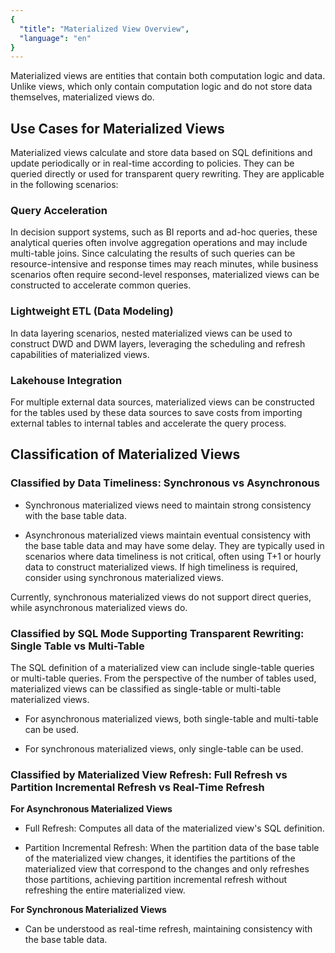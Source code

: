 ```yaml
---
{
  "title": "Materialized View Overview",
  "language": "en"
}
---
```


<!--
Licensed to the Apache Software Foundation (ASF) under one
or more contributor license agreements.  See the NOTICE file
distributed with this work for additional information
regarding copyright ownership.  The ASF licenses this file
to you under the Apache License, Version 2.0 (the
"License"); you may not use this file except in compliance
with the License.  You may obtain a copy of the License at

  http://www.apache.org/licenses/LICENSE-2.0

Unless required by applicable law or agreed to in writing,
software distributed under the License is distributed on an
"AS IS" BASIS, WITHOUT WARRANTIES OR CONDITIONS OF ANY
KIND, either express or implied.  See the License for the
specific language governing permissions and limitations
under the License.
-->

Materialized views are entities that contain both computation logic and data. Unlike views, which only contain computation logic and do not store data themselves, materialized views do.

## Use Cases for Materialized Views

Materialized views calculate and store data based on SQL definitions and update periodically or in real-time according to policies. They can be queried directly or used for transparent query rewriting. They are applicable in the following scenarios:

### Query Acceleration

In decision support systems, such as BI reports and ad-hoc queries, these analytical queries often involve aggregation operations and may include multi-table joins. Since calculating the results of such queries can be resource-intensive and response times may reach minutes, while business scenarios often require second-level responses, materialized views can be constructed to accelerate common queries.

### Lightweight ETL (Data Modeling)

In data layering scenarios, nested materialized views can be used to construct DWD and DWM layers, leveraging the scheduling and refresh capabilities of materialized views.

### Lakehouse Integration

For multiple external data sources, materialized views can be constructed for the tables used by these data sources to save costs from importing external tables to internal tables and accelerate the query process.

## Classification of Materialized Views

### Classified by Data Timeliness: Synchronous vs Asynchronous

- Synchronous materialized views need to maintain strong consistency with the base table data.

- Asynchronous materialized views maintain eventual consistency with the base table data and may have some delay. They are typically used in scenarios where data timeliness is not critical, often using T+1 or hourly data to construct materialized views. If high timeliness is required, consider using synchronous materialized views.

Currently, synchronous materialized views do not support direct queries, while asynchronous materialized views do.

### Classified by SQL Mode Supporting Transparent Rewriting: Single Table vs Multi-Table

The SQL definition of a materialized view can include single-table queries or multi-table queries. From the perspective of the number of tables used, materialized views can be classified as single-table or multi-table materialized views.

- For asynchronous materialized views, both single-table and multi-table can be used.

- For synchronous materialized views, only single-table can be used.

### Classified by Materialized View Refresh: Full Refresh vs Partition Incremental Refresh vs Real-Time Refresh

**For Asynchronous Materialized Views**

- Full Refresh: Computes all data of the materialized view's SQL definition.

- Partition Incremental Refresh: When the partition data of the base table of the materialized view changes, it identifies the partitions of the materialized view that correspond to the changes and only refreshes those partitions, achieving partition incremental refresh without refreshing the entire materialized view.

**For Synchronous Materialized Views**

- Can be understood as real-time refresh, maintaining consistency with the base table data.